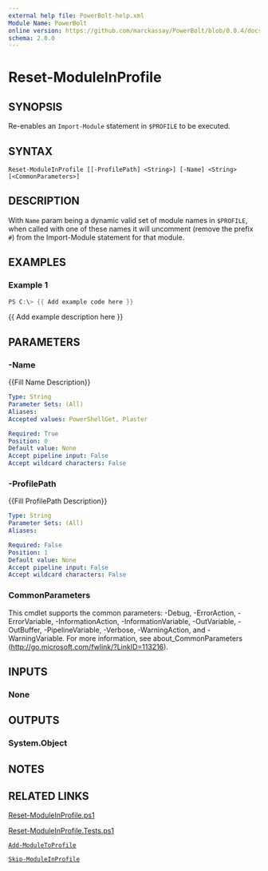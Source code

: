 ```yaml
---
external help file: PowerBolt-help.xml
Module Name: PowerBolt
online version: https://github.com/marckassay/PowerBolt/blob/0.0.4/docs/Reset-ModuleInProfile.md
schema: 2.0.0
---
```


# Reset-ModuleInProfile

## SYNOPSIS
Re-enables an `Import-Module` statement in `$PROFILE` to be executed. 

## SYNTAX

```
Reset-ModuleInProfile [[-ProfilePath] <String>] [-Name] <String> [<CommonParameters>]
```

## DESCRIPTION
With `Name` param being a dynamic valid set of module names in `$PROFILE`, when called with one of these names it will uncomment (remove the prefix `#`) from the Import-Module statement for that module.

## EXAMPLES

### Example 1
```powershell
PS C:\> {{ Add example code here }}
```

{{ Add example description here }}

## PARAMETERS

### -Name
{{Fill Name Description}}

```yaml
Type: String
Parameter Sets: (All)
Aliases:
Accepted values: PowerShellGet, Plaster

Required: True
Position: 0
Default value: None
Accept pipeline input: False
Accept wildcard characters: False
```

### -ProfilePath
{{Fill ProfilePath Description}}

```yaml
Type: String
Parameter Sets: (All)
Aliases:

Required: False
Position: 1
Default value: None
Accept pipeline input: False
Accept wildcard characters: False
```

### CommonParameters
This cmdlet supports the common parameters: -Debug, -ErrorAction, -ErrorVariable, -InformationAction, -InformationVariable, -OutVariable, -OutBuffer, -PipelineVariable, -Verbose, -WarningAction, and -WarningVariable. For more information, see about_CommonParameters (http://go.microsoft.com/fwlink/?LinkID=113216).

## INPUTS

### None

## OUTPUTS

### System.Object

## NOTES

## RELATED LINKS

[Reset-ModuleInProfile.ps1](https://github.com/marckassay/PowerBolt/blob/0.0.4/src/profile/Reset-ModuleInProfile.ps1)

[Reset-ModuleInProfile.Tests.ps1](https://github.com/marckassay/PowerBolt/blob/0.0.4/test/profile/Reset-ModuleInProfile.Tests.ps1)

[`Add-ModuleToProfile`](https://github.com/marckassay/PowerBolt/blob/0.0.4/docs/Add-ModuleToProfile.md)

[`Skip-ModuleInProfile`](https://github.com/marckassay/PowerBolt/blob/0.0.4/docs/Skip-ModuleInProfile.md)
